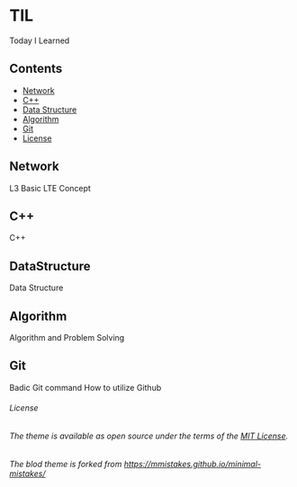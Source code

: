 # TIL
Today I Learned

## Contents
- [Network](#Network)
- [C++](#C++)
- [Data Structure](#DataStructure)
- [Algorithm](#Algorithm)
- [Git](#Git)
- [License](#License)

## Network
L3
Basic LTE Concept

## C++
C++ 

## DataStructure
Data Structure 

## Algorithm
Algorithm and Problem Solving

## Git
Badic Git command
How to utilize Github




###### License
###### The theme is available as open source under the terms of the [MIT License](http://opensource.org/licenses/MIT).  
###### The blod theme is forked from https://mmistakes.github.io/minimal-mistakes/

